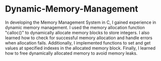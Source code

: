 # Dynamic-Memory-Management

In developing the Memory Management System in C, I gained experience in dynamic memory management. I used the memory allocation function "calloc()" to dynamically allocate memory blocks to store integers. I also learned how to check for successful memory allocation and handle errors when allocation fails. Additionally, I implemented functions to set and get values at specified indexes in the allocated memory block. 
Finally, I learned how to free dynamically allocated memory to avoid memory leaks.
